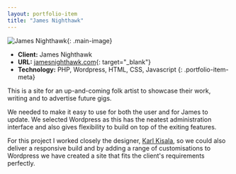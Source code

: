 ```yaml
---
layout: portfolio-item
title: "James Nighthawk"
---
```


![James Nighthawk](/assets/images/portfolio/james-nighthawk/james-nighthawk.jpg){: .main-image}

- **Client:** James Nighthawk
- **URL:** [jamesnighthawk.com](http://jamesnighthawk.com){: target="_blank"}
- **Technology:** PHP, Wordpress, HTML, CSS, Javascript
{: .portfolio-item-meta}

This is a site for an up-and-coming folk artist to showcase their work, writing and to advertise future gigs.

We needed to make it easy to use for both the user and for James to update. We selected Wordpress as this has the neatest administration interface and also gives flexibility to build on top of the exiting features.

For this project I worked closely the designer, <a href="http://www.karlkisala.co.uk" target="_blank">Karl Kisala</a>, so we could also deliver a responsive build and by adding a range of customisations to Wordpress we have created a site that fits the client's requirements perfectly.
